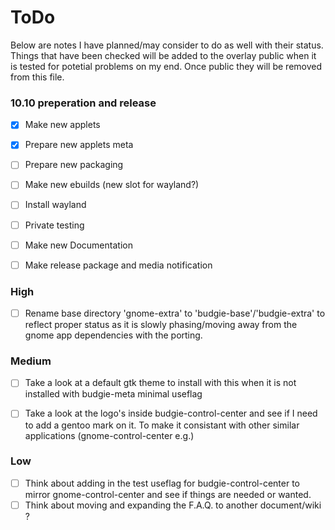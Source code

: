 # ToDo

Below are notes I have planned/may consider to do as well with their status. Things that have been checked will be added to the overlay public when it is tested for potetial problems on my end. Once public they will  be removed from this file.

### 10.10 preperation and release
- [X] Make new applets
- [X] Prepare new applets meta
- [ ] Prepare new packaging
- [ ] Make new ebuilds (new slot for wayland?)
- [ ] Install wayland
- [ ] Private testing
- [ ] Make new Documentation
- [ ] Make release package and media notification


### High
- [ ] Rename base directory 'gnome-extra' to 'budgie-base'/'budgie-extra' to reflect proper status as it is slowly phasing/moving away from the gnome app dependencies with the porting.


### Medium

- [ ] Take a look at a default gtk theme to install with this when it is not installed with budgie-meta minimal useflag
- [ ] Take a look at the logo's inside budgie-control-center and see if I need to add a gentoo mark on it. To make it consistant with other similar applications (gnome-control-center e.g.)


### Low

- [ ] Think about adding in the test useflag for budgie-control-center to mirror gnome-control-center and see if things are needed or wanted.
- [ ] Think about moving and expanding the F.A.Q. to another document/wiki ?